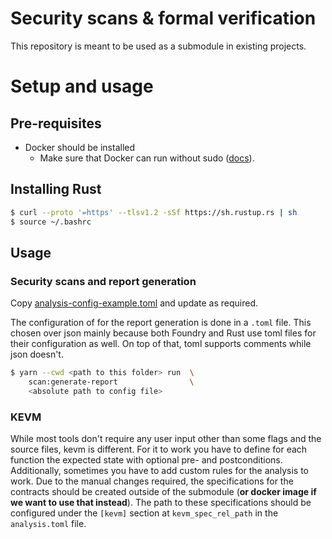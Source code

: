 # Security scans & formal verification

This repository is meant to be used as a submodule in existing projects.

# Setup and usage

## Pre-requisites

- Docker should be installed
  - Make sure that Docker can run without sudo ([docs](https://docs.docker.com/engine/install/linux-postinstall/)).

## Installing Rust

```bash
$ curl --proto '=https' --tlsv1.2 -sSf https://sh.rustup.rs | sh
$ source ~/.bashrc
```

## Usage

### Security scans and report generation

Copy [analysis-config-example.toml](./analysis-config-example.toml) and update as required.

The configuration of for the report generation is done in a `.toml` file. This chosen over json mainly because both Foundry and Rust use toml files for their configuration as well. On top of that, toml supports comments while json doesn't.

```bash
$ yarn --cwd <path to this folder> run  \
    scan:generate-report                \
    <absolute path to config file>
```

### KEVM

While most tools don't require any user input other than some flags and the source files, kevm is different. For it to work you have to define for each function the expected state with optional pre- and postconditions. Additionally, sometimes you have to add custom rules for the analysis to work. Due to the manual changes required, the specifications for the contracts should be created outside of the submodule (**or docker image if we want to use that instead**). The path to these specifications should be configured under the `[kevm]` section at `kevm_spec_rel_path` in the `analysis.toml` file.
